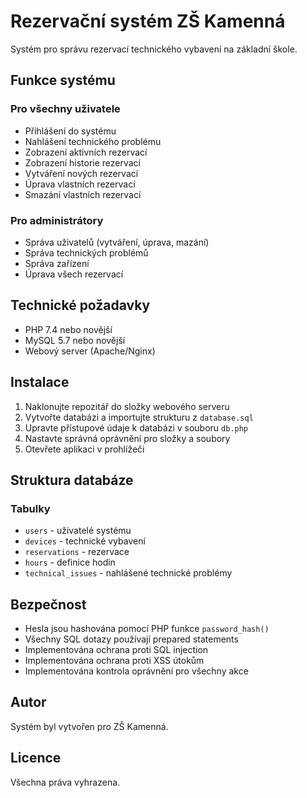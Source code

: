 # Rezervační systém ZŠ Kamenná

Systém pro správu rezervací technického vybavení na základní škole.

## Funkce systému

### Pro všechny uživatele
- Přihlášení do systému
- Nahlášení technického problému
- Zobrazení aktivních rezervací
- Zobrazení historie rezervací
- Vytváření nových rezervací
- Úprava vlastních rezervací
- Smazání vlastních rezervací

### Pro administrátory
- Správa uživatelů (vytváření, úprava, mazání)
- Správa technických problémů
- Správa zařízení
- Úprava všech rezervací

## Technické požadavky

- PHP 7.4 nebo novější
- MySQL 5.7 nebo novější
- Webový server (Apache/Nginx)

## Instalace

1. Naklonujte repozitář do složky webového serveru
2. Vytvořte databázi a importujte strukturu z `database.sql`
3. Upravte přístupové údaje k databázi v souboru `db.php`
4. Nastavte správná oprávnění pro složky a soubory
5. Otevřete aplikaci v prohlížeči

## Struktura databáze

### Tabulky
- `users` - uživatelé systému
- `devices` - technické vybavení
- `reservations` - rezervace
- `hours` - definice hodin
- `technical_issues` - nahlášené technické problémy

## Bezpečnost

- Hesla jsou hashována pomocí PHP funkce `password_hash()`
- Všechny SQL dotazy používají prepared statements
- Implementována ochrana proti SQL injection
- Implementována ochrana proti XSS útokům
- Implementována kontrola oprávnění pro všechny akce

## Autor

Systém byl vytvořen pro ZŠ Kamenná.

## Licence

Všechna práva vyhrazena. 